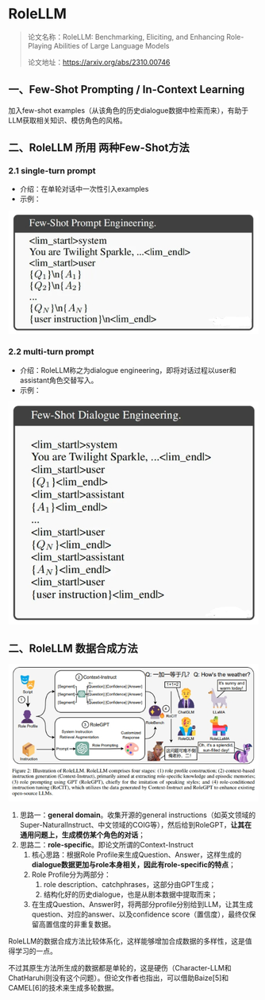 # RoleLLM

> 论文名称：RoleLLM: Benchmarking, Eliciting, and Enhancing Role-Playing Abilities of Large Language Models
> 
> 论文地址：https://arxiv.org/abs/2310.00746

## 一、Few-Shot Prompting / In-Context Learning

加入few-shot examples（从该角色的历史dialogue数据中检索而来），有助于LLM获取相关知识、模仿角色的风格。

## 二、RoleLLM 所用 两种Few-Shot方法

### 2.1 single-turn prompt

- 介绍：在单轮对话中一次性引入examples
- 示例：

![](img/微信截图_20231123095431.png)

### 2.2 multi-turn prompt

- 介绍：RoleLLM称之为dialogue engineering，即将对话过程以user和assistant角色交替写入。
- 示例：

![](img/微信截图_20231123095651.png)

## 二、RoleLLM 数据合成方法

![](img/微信截图_20231123100204.png)

1. 思路一：**general domain**。收集开源的general instructions（如英文领域的Super-NaturalInstruct、中文领域的COIG等），然后给到RoleGPT，**让其在通用问题上，生成模仿某个角色的对话**；
2. 思路二：**role-specific**。即论文所谓的Context-Instruct
   1. 核心思路：根据Role Profile来生成Question、Answer，这样生成的**dialogue数据更加与role本身相关，因此有role-specific的特点**；
   2. Role Profile分为两部分：
      1. role description、catchphrases，这部分由GPT生成；
      2. 结构化好的历史dialogue，也是从剧本数据中提取而来；
   3. 在生成Question、Answer时，将两部分profile分别给到LLM，让其生成question、对应的answer、以及confidence score（置信度），最终仅保留高置信度的非重复数据。

RoleLLM的数据合成方法比较体系化，这样能够增加合成数据的多样性，这是值得学习的一点。

不过其原生方法所生成的数据都是单轮的，这是硬伤（Character-LLM和ChatHaruhi则没有这个问题）。但论文作者也指出，可以借助Baize[5]和CAMEL[6]的技术来生成多轮数据。












